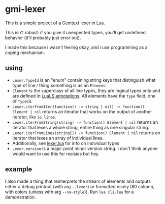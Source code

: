 # gmi-lexer
This is a simple project of a [Gemtext](http://geminiprotocol.net/docs/gemtext.gmi) lexer in Lua.

This isn't robust: if you give it unexpected types, you'll get undefined behavior (it'll probably just error out).

I made this because i wasn't feeling okay, and i use programming as a coping mechanism.

## using

* `Lexer.TypeId` is an "enum" containing string keys that distinguish what type of line / thing something is as an `Element`.
* `Element` is the superclass of all line types, they are logical types only and are defined in [LuaLS annotations](https://luals.github.io/wiki/annotations/). All elements have the `type` field, one of `TypeId`.
* `Lexer.iterFromIter(function() -> string | nil) -> function() Element | nil` returns an iterator that works on the output of another iterator, like `io.lines`.
* `Lexer.iterFromString(string) -> function() Element | nil` returns an iterator that lexes a whole string, entire thing as one singular string.
* `Lexer.iterFromLines(string[]) -> function() Element | nil` returns an iterator that lexes an array of individual lines.
* Additionally, see [lexer.lua](./lexer.lua) for info on individual types
* `Lexer.version` is a  major point minor version string. i don't think anyone would want to use this for realsies but hey.

## example

I also made a thing that reinterprets the stream of elements and outputs either a debug printout (with arg `--lexer`) or formatted nicely (80 column, with colors (unless with arg `--no-style`)). Run `lua cli.lua` for a demonstration.

